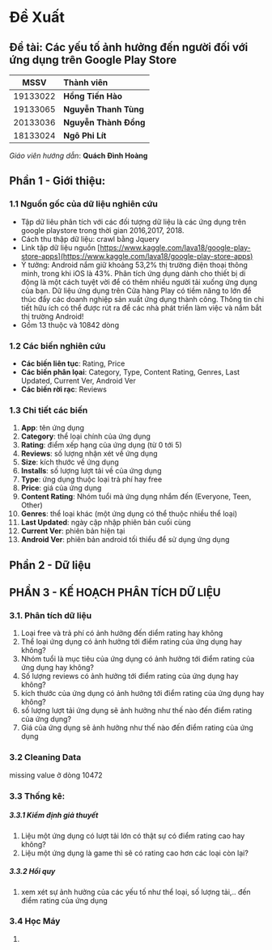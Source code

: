 # Đề Xuất


## Đề tài: Các yếu tố ảnh hưởng đến người đối với ứng dụng trên Google Play Store
|MSSV|Thành viên|
|:------:|:----|
|19133022 |**Hồng Tiến Hào**|
|19133065 |**Nguyễn Thanh Tùng**|
|20133036 |**Nguyễn Thành Đồng**|
|18133024 |**Ngô Phi Lít**|

*Giáo viên hướng dẫn*: **Quách Đình Hoàng**


## Phần 1 - Giới thiệu:


### 1.1 Nguồn gốc của dữ liệu nghiên cứu
+ Tập dữ liêu phân tích với các đối tượng dữ liệu là các ứng dụng trên google playstore trong thời gian 2016,2017, 2018.
+ Cách thu thập dữ liệu: crawl bằng Jquery
+ Link tập dữ liệu nguồn [https://www.kaggle.com/lava18/google-play-store-apps](https://www.kaggle.com/lava18/google-play-store-apps) 
+ Ý tưởng: Android nắm giữ khoảng 53,2% thị trường điện thoại thông minh, trong khi iOS là 43%. Phân tích ứng dụng dành cho thiết bị di động là một cách tuyệt vời để có thêm nhiều người tải xuống ứng dụng của bạn. Dữ liệu ứng dụng trên Cửa hàng Play có tiềm năng to lớn để thúc đẩy các doanh nghiệp sản xuất ứng dụng thành công. Thông tin chi tiết hữu ích có thể được rút ra để các nhà phát triển làm việc và nắm bắt thị trường Android!
+ Gồm 13 thuộc và 10842 dòng

### 1.2 Các biến nghiên cứu
+ **Các biến liên tục**: Rating, Price
+ **Các biến phân lọai**: Category, Type, Content Rating, Genres, Last Updated, Current Ver, Android Ver
+ **Các biến rời rạc**: Reviews

### 1.3 Chi tiết các biến

1. **App**: tên ứng dụng 
1. **Category**: thể loại chính của ứng dụng
1. **Rating**: điểm xếp hạng của ứng dụng (từ 0 tới 5)
1. **Reviews**: số lượng nhận xét về ứng dụng
1. **Size**: kích thước về ứng dụng
1. **Installs**: số lượng lượt tải về của ứng dụng
1. **Type**: ứng dụng thuộc loại trả phí hay free
1. **Price**: giá của ứng dụng
1. **Content Rating**: Nhóm tuổi mà ứng dụng nhắm đến (Everyone, Teen, Other)
1. **Genres**: thể loại khác (một ứng dụng có thể thuộc nhiều thể loại)
1. **Last Updated**: ngày cập nhập phiên bản cuối cùng
1. **Current Ver**: phiên bản hiện tại
1. **Android Ver**: phiên bản android tối thiểu để sử dụng ứng dụng


## Phần 2 - Dữ liệu

## PHẦN 3 - KẾ HOẠCH PHÂN TÍCH DỮ LIỆU


### 3.1. Phân tích dữ liệu
 
1. Loại free và trả phí có ảnh hưởng đến diểm rating hay không
2. Thể loại ứng dụng có ảnh hưởng tới điểm rating của ứng dụng hay không?
3. Nhóm tuổi là mục tiêu của ứng dụng có ảnh hưởng tới điểm rating của ứng dụng hay không?
3. Số lượng reviews có ảnh hưởng tới điểm rating của ứng dụng hay không?
4. kích thước của ứng dụng có ảnh hưởng tới điểm rating của ứng dụng hay không?
5. số lượng lượt tải ứng dụng sẽ ảnh hưởng như thế nào đến điểm rating của ứng dụng?
6. Giá của ứng dụng sẽ ảnh hưởng như thế nào đến điểm rating của ứng dụng


### 3.2 Cleaning Data

missing value ở dòng 10472
	
### 3.3 Thống kê:

##### 3.3.1 Kiểm định giả thuyết
1. Liệu một ứng dụng có lượt tải lớn có thật sự có điểm rating cao hay không?
1. Liệu một ứng dụng là game thì sẽ có rating cao hơn các loại còn lại?

##### 3.3.2 Hồi quy 
1. xem xét sự ảnh hưởng của các yếu tố như thể loại, số lượng tải,.. đến điểm rating của ứng dụng

### 3.4 Học Máy
1. 

